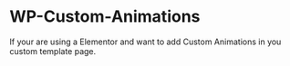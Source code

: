 # WP-Custom-Animations
If your are using a Elementor and want to add Custom Animations in you custom template page.

